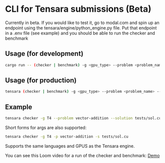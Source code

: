 # CLI for Tensara submissions (Beta)

Currently in beta. If you would like to test it, go to modal.com and spin up an endpoint using the tensara/engine/python_engine.py file. Put that endpoint in a .env file (see example) and you should be able to run the checker and benchmark

## Usage (for development)

```bash
cargo run -- (checker | benchmark) -g <gpu_type> --problem <problem_name> --solution <solution_file> 
```

## Usage (for production)

```bash
tensara (checker | benchmark) -g <gpu_type> --problem <problem_name> --solution <solution_file>
```

## Example

```bash
tensara checker -g T4 --problem vector-addition --solution tests/sol.cu
```

Short forms for args are also supported:

```bash
tensara checker -g T4 -p vector-addition -s tests/sol.cu 
```

Supports the same languages and GPUS as the Tensara engine.


You can see this Loom video for a run of the checker and benchmark: [Demo](https://www.loom.com/share/72feb4242b504039b434fefa1b8b8d1e?sid=96e1dbf7-ac91-4ee2-9c93-9cbd664c9e92)
